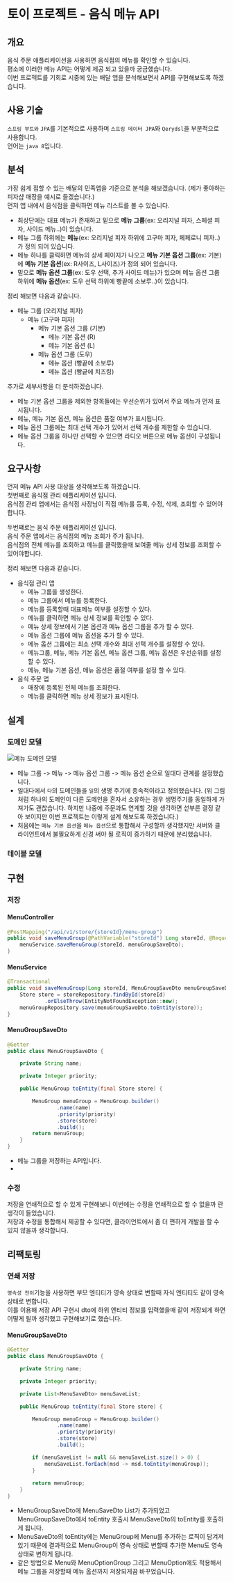 # 토이 프로젝트 - 음식 메뉴 API

## 개요
음식 주문 애플리케이션을 사용하면 음식점의 메뉴를 확인할 수 있습니다.  
평소에 이러한 메뉴 API는 어떻게 제공 되고 있을까 궁금했습니다.  
이번 프로젝트를 기회로 시중에 있는 배달 앱을 분석해보면서 API를 구현해보도록 하겠습니다.  

## 사용 기술
`스프링 부트와` `JPA`를 기본적으로 사용하며 `스프링 데이터 JPA`와 `Qerydsl`을 부분적으로 사용합니다.  
언어는 `java 8`입니다.  

## 분석
가장 쉽게 접할 수 있는 배달의 민족앱을 기준으로 분석을 해보겠습니다. (제가 좋아하는 피자샵 매장을 예시로 들겠습니다.)  
먼저 앱 내에서 음식점을 클릭하면 메뉴 리스트를 볼 수 있습니다.  
* 최상단에는 대표 메뉴가 존재하고 밑으로 **메뉴 그룹**(ex: 오리지널 피자, 스페셜 피자, 사이드 메뉴..)이 있습니다.
* 메뉴 그룹 하위에는 **메뉴**(ex: 오리지널 피자 하위에 고구마 피자, 페페로니 피자..)가 정의 되어 있습니다.  
* 메뉴 하나를 클릭하면 메뉴의 상세 페이지가 나오고 **메뉴 기본 옵션 그룹**(ex: 기본)에 **메뉴 기본 옵션**(ex: R사이즈, L사이즈)가 정의 되어 있습니다.    
* 밑으로 **메뉴 옵션 그룹**(ex: 도우 선택, 추가 사이드 메뉴)가 있으며 메뉴 옵션 그룹 하위에 **메뉴 옵션**(ex: 도우 선택 하위에 빵끝에 소보루..)이 있습니다.  

정리 해보면 다음과 같습니다.  
* 메뉴 그룹 (오리지널 피자)
  * 메뉴 (고구마 피자)
    * 메뉴 기본 옵션 그룹 (기본)
      * 메뉴 기본 옵션 (R)
      * 메뉴 기본 옵션 (L)
    * 메뉴 옵션 그룹 (도우)
      * 메뉴 옵션 (빵끝에 소보루)
      * 메뉴 옵션 (빵긑에 치즈링)  

추가로 세부사항을 더 분석하겠습니다.  
* 메뉴 기본 옵션 그룹을 제외한 항목들에는 우선순위가 있어서 주요 메뉴가 먼저 표시됩니다.  
* 메뉴, 메뉴 기본 옵션, 메뉴 옵션은 품절 여부가 표시됩니다.
* 메뉴 옵션 그룹에는 최대 선택 개수가 있어서 선택 개수를 제한할 수 있습니다.  
* 메뉴 옵션 그룹을 하나만 선택할 수 있으면 라디오 버튼으로 메뉴 옵션이 구성됩니다.  



## 요구사항
먼저 메뉴 API 사용 대상을 생각해보도록 하겠습니다.  
첫번째로 음식점 관리 애플리케이션 입니다.  
음식점 관리 앱에서는 음식점 사장님이 직접 메뉴를 등록, 수정, 삭제, 조회할 수 있어야 합니다.  

두번쨰로는 음식 주문 애플리케이션 입니다.  
음식 주문 앱에서는 음식점의 메뉴 조회가 주가 됩니다.  
음식점의 전체 메뉴를 조회하고 메뉴를 클릭했을때 보여줄 메뉴 상세 정보를 조회할 수 있어야합니다.

정리 해보면 다음과 같습니다.  

* 음식점 관리 앱
  * 메뉴 그룹을 생성한다.
  * 메뉴 그룹에서 메뉴를 등록한다.  
  * 메뉴를 등록할때 대표메뉴 여부를 설정할 수 있다.
  * 메뉴를 클릭하면 메뉴 상세 정보를 확인할 수 있다.  
  * 메뉴 상세 정보에서 기본 옵션과 메뉴 옵션 그룹을 추가 할 수 있다.
  * 메뉴 옵션 그룹에 메뉴 옵션을 추가 할 수 있다.  
  * 메뉴 옵션 그룹에는 최소 선택 개수와 최대 선택 개수를 설정할 수 있다.  
  * 메뉴그룹, 메뉴, 메뉴 기본 옵션, 메뉴 옵션 그룹, 메뉴 옵션은 우선순위를 설정할 수 있다.
  * 메뉴, 메뉴 기본 옵션, 메뉴 옵션은 품절 여부를 설정 할 수 있다.
* 음식 주문 앱
  * 매장에 등록된 전체 메뉴를 조회한다.
  * 메뉴를 클릭하면 메뉴 상세 정보가 표시된다.  

## 설계
### 도메인 모델
![메뉴 도메인 모델](./메뉴%20API%20(1).png)  
* 메뉴 그룹 -> 메뉴 -> 메뉴 옵션 그룹 -> 메뉴 옵션 순으로 일대다 관계를 설정했습니다.  
* 일대다에서 `다`의 도메인들을 `일`의 생명 주기에 종속적이라고 정의했습니다. (위 그림처럼 하나의 도메인이 다른 도메인을 혼자서 소유하는 경우 생명주기를 동일하게 가져가도 괜찮습니다. 하지만 나중에 주문과도 연계할 것을 생각하면 섣부른 결정 같아 보이지만 이번 프로젝트는 이렇게 설계 해보도록 하겠습니다.)
* 처음에는 `메뉴 기본 옵션`을 `메뉴 옵션`으로 통합해서 구성할까 생각했지만 서버와 클라이언트에서 불필요하게 신경 써야 될 로직이 증가하기 때문에 분리했습니다.

### 테이블 모델

## 구현

### 저장

#### MenuController
```java
@PostMapping("/api/v1/store/{storeId}/menu-group")
public void saveMenuGroup(@PathVariable("storeId") Long storeId, @RequestBody MenuGroupSaveDto menuGroupSaveDto) {
    menuService.saveMenuGroup(storeId, menuGroupSaveDto);
}
```
#### MenuService
```java
@Transactional
public void saveMenuGroup(Long storeId, MenuGroupSaveDto menuGroupSaveDto) {
    Store store = storeRepository.findById(storeId)
            .orElseThrow(EntityNotFoundException::new);
    menuGroupRepository.save(menuGroupSaveDto.toEntity(store));
}
```
#### MenuGroupSaveDto
```java
@Getter
public class MenuGroupSaveDto {

    private String name;

    private Integer priority;

    public MenuGroup toEntity(final Store store) {

        MenuGroup menuGroup = MenuGroup.builder()
                .name(name)
                .priority(priority)
                .store(store)
                .build();
        return menuGroup;
    }
}
```
* 메뉴 그룹을 저장하는 API입니다.
* 
### 수정
저장을 연쇄적으로 할 수 있게 구현해보니 이번에는 수정을 연쇄적으로 할 수 없을까 란 생각이 들었습니다.  
저장과 수정을 통합해서 제공할 수 있다면, 클라이언트에서 좀 더 편하게 개발을 할 수 있지 않을까 생각합니다.  

## 리팩토링

### 연쇄 저장
`영속성 전이`기능을 사용하면 부모 엔티티가 영속 상태로 변할때 자식 엔티티도 같이 영속 상태로 변합니다.  
이를 이용해 저장 API 구현시 dto에 하위 엔티티 정보를 입력했을때 같이 저장되게 하면 어떻게 될까 생각했고 구현해보기로 했습니다.  
#### MenuGroupSaveDto
```java
@Getter
public class MenuGroupSaveDto {

    private String name;

    private Integer priority;

    private List<MenuSaveDto> menuSaveList;

    public MenuGroup toEntity(final Store store) {

        MenuGroup menuGroup = MenuGroup.builder()
                .name(name)
                .priority(priority)
                .store(store)
                .build();

        if (menuSaveList != null && menuSaveList.size() > 0) {
            menuSaveList.forEach(msd -> msd.toEntity(menuGroup));
        }
        
        return menuGroup;
    }
}
```
* MenuGroupSaveDto에 MenuSaveDto List가 추가되었고 MenuGroupSaveDto에서 toEntity 호출시 MenuSaveDto의 toEntity를 호출하게 됩니다.  
* MenuSaveDto의 toEntity에는 MenuGroup에 Menu를 추가하는 로직이 담겨져 있기 때문에 결과적으로 MenuGroup이 영속 상태로 변할때 추가한 Menu도 영속 상태로 변하게 됩니다.  
* 같은 방법으로 Menu와 MenuOptionGroup 그리고 MenuOption에도 적용해서 메뉴 그룹을 저장할때 메뉴 옵션까지 저장되게끔 바꾸었습니다.  



